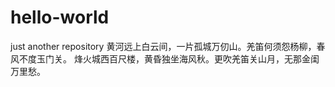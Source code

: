 # hello-world
just another repository
黄河远上白云间，一片孤城万仞山。羌笛何须怨杨柳，春风不度玉门关。
烽火城西百尺楼，黄昏独坐海风秋。更吹羌笛关山月，无那金闺万里愁。

